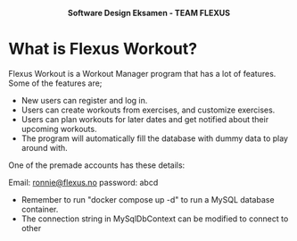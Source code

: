 
<p align="center">
  <strong>Software Design Eksamen - TEAM FLEXUS</strong>
</p>

# What is Flexus Workout?
Flexus Workout is a Workout Manager program that has a lot of features. Some of the features are;
- New users can register and log in.
- Users can create workouts from exercises, and customize exercises.
- Users can plan workouts for later dates and get notified about their upcoming workouts.
- The program will automatically fill the database with dummy data to play around with.



One of the premade accounts has these details:

Email: ronnie@flexus.no password: abcd



- Remember to run "docker compose up -d" to run a MySQL database container.
- The connection string in MySqlDbContext can be modified to connect to other 
